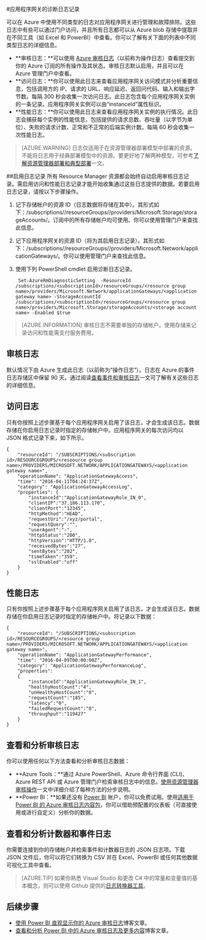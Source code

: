 <properties 
   pageTitle="监视应用程序网关的访问和性能日志 | Azure"
   description="了解如何启用和管理应用程序网关的访问和性能日志"
   services="application-gateway"
   documentationCenter="na"
   authors="amitsriva"
   manager="rossort"
   editor="tysonn"
   tags="azure-resource-manager" />

<tags 
   ms.service="application-gateway"
   ms.date="04/11/2016"
   wacn.date="05/30/2016" />

#应用程序网关的诊断日志记录

可以在 Azure 中使用不同类型的日志对应用程序网关进行管理和故障排除。这些日志中有些可以通过门户访问，并且所有日志都可以从 Azure blob 存储中提取并在不同工具（如 Excel 和 PowerBI）中查看。你可以了解有关下面的列表中不同类型日志的详细信息。

- **审核日志：**可以使用 [Azure 审核日志](/documentation/articles/insights-debugging-with-events)（以前称为操作日志）查看提交到你的 Azure 订阅的所有操作及其状态。审核日志默认启用，并且可以在 Azure 管理门户中查看。
- **访问日志：**你可以使用此日志来查看应用程序网关访问模式并分析重要信息，包括调用方的 IP、请求的 URL、响应延迟、返回问代码、输入和输出字节数。每隔 300 秒会收集一次访问日志。此日志包含每个应用程序网关实例的一条记录。应用程序网关实例可以由“instanceId”属性标识。
- **性能日志：**你可以使用此日志来查看应用程序网关实例的执行情况。此日志会捕获每个实例的性能信息，包括提供的请求总数、吞吐量（以字节为单位）、失败的请求计数、正常和不正常的后端实例计数。每隔 60 秒会收集一次性能日志。

>[AZURE.WARNING] 日志仅适用于在资源管理器部署模型中部署的资源。不能将日志用于经典部署模型中的资源。要更好地了解两种模型，可参考[了解资源管理器部署和典型部署](/documentation/articles/resource-manager-deployment-model)一文。

##启用日志记录
所有 Resource Manager 资源都会始终自动启用审核日志记录。需启用访问和性能日志记录才能开始收集通过这些日志提供的数据。若要启用日志记录，请按以下步骤操作。

1. 记下存储帐户的资源 ID（日志数据将存储在其中）。其形式如下：/subscriptions/<subscriptionId>/resourceGroups/<resource group name>/providers/Microsoft.Storage/storageAccounts/<storage account name>。订阅中的所有存储帐户均可使用。你可以使用管理门户来查找此信息。
 
2. 记下应用程序网关的资源 ID（将为其启用日志记录）。其形式如下：/subscriptions/<subscriptionId>/resourceGroups/<resource group name>/providers/Microsoft.Network/applicationGateways/<application gateway name>。你可以使用管理门户来查找此信息。
 
3. 使用下列 PowerShell cmdlet 启用诊断日志记录。

		Set-AzureRmDiagnosticSetting  -ResourceId /subscriptions/<subscriptionId>/resourceGroups/<resource group name>/providers/Microsoft.Network/applicationGateways/<application gateway name> -StorageAccountId /subscriptions/<subscriptionId>/resourceGroups/<resource group name>/providers/Microsoft.Storage/storageAccounts/<storage account name> -Enabled $true 	

>[AZURE.INFORMATION] 审核日志不需要单独的存储帐户。使用存储来记录访问和性能需支付服务费用。


## 审核日志
默认情况下由 Azure 生成此日志（以前称为“操作日志”）。日志在 Azure 的事件日志存储区中保留 90 天。通过阅读[查看事件和审核日志](/documentation/articles/insights-debugging-with-events)一文可了解有关这些日志的详细信息。

## 访问日志
只有你按照上述步骤基于每个应用程序网关启用了该日志，才会生成该日志。数据存储在你启用日志记录时指定的存储帐户中。应用程序网关的每次访问均以 JSON 格式记录下来，如下所示。

	{
		"resourceId": "/SUBSCRIPTIONS/<subscription id>/RESOURCEGROUPS/<resoource group name>/PROVIDERS/MICROSOFT.NETWORK/APPLICATIONGATEWAYS/<application gateway name>",
		"operationName": "ApplicationGatewayAccess",
		"time": "2016-04-11T04:24:37Z",
		"category": "ApplicationGatewayAccessLog",
		"properties": {
			"instanceId":"ApplicationGatewayRole_IN_0",
			"clientIP":"37.186.113.170",
			"clientPort":"12345",
			"httpMethod":"HEAD",
			"requestUri":"/xyz/portal",
			"requestQuery":"",
			"userAgent":"-",
			"httpStatus":"200",
			"httpVersion":"HTTP/1.0",
			"receivedBytes":"27",
			"sentBytes":"202",
			"timeTaken":"359",
			"sslEnabled":"off"
		}
	}


## 性能日志
只有你按照上述步骤基于每个应用程序网关启用了该日志，才会生成该日志。数据存储在你启用日志记录时指定的存储帐户中。将记录以下数据：

	{
		"resourceId": "/SUBSCRIPTIONS/<subscription id>/RESOURCEGROUPS/<resource group name>/PROVIDERS/MICROSOFT.NETWORK/APPLICATIONGATEWAYS/<application gateway name>",
		"operationName": "ApplicationGatewayPerformance",
		"time": "2016-04-09T00:00:00Z",
		"category": "ApplicationGatewayPerformanceLog",
		"properties": 
		{
			"instanceId":"ApplicationGatewayRole_IN_1",
			"healthyHostCount":"4",
			"unHealthyHostCount":"0",
			"requestCount":"185",
			"latency":"0",
			"failedRequestCount":"0",
			"throughput":"119427"
		}
	}

## 查看和分析审核日志
你可以使用任何以下方法查看和分析审核日志数据：

- **Azure Tools：**通过 Azure PowerShell、Azure 命令行界面 (CLI)、Azure REST API 或 Azure 管理门户检索审核日志中的信息。[使用资源管理器审核操作](/documentation/articles/resource-group-audit)一文中详细介绍了每种方法的分步说明。
- **Power BI：**如果还没有 [Power BI](https://powerbi.microsoft.com/pricing) 帐户，你可以免费试用。使用[适用于 Power BI 的 Azure 审核日志内容包](https://powerbi.microsoft.com/zh-cn/documentation/powerbi-content-pack-azure-audit-logs)，你可以借助预配置的仪表板（可直接使用或进行自定义）分析你的数据。

## 查看和分析计数器和事件日志 
你需要连接到你的存储帐户并检索事件和计数器日志的 JSON 日志项。下载 JSON 文件后，你可以将它们转换为 CSV 并在 Excel、PowerBI 或任何其他数据可视化工具中查看。

>[AZURE.TIP] 如果你熟悉 Visual Studio 和更改 C# 中的常量和变量值的基本概念，则可以使用 Github 提供的[日志转换器工具](https://github.com/Azure-Samples/networking-dotnet-log-converter)。

## 后续步骤

- [使用 Power BI 直观显示你的 Azure 审核日志](http://blogs.msdn.com/b/powerbi/archive/2015/09/30/monitor-azure-audit-logs-with-power-bi.aspx)博客文章。
- [查看和分析 Power BI 中的 Azure 审核日志及更多内容](https://azure.microsoft.com/blog/analyze-azure-audit-logs-in-powerbi-more)博客文章。

<!---HONumber=Mooncake_0516_2016-->